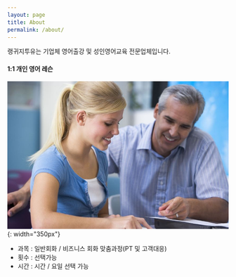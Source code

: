 ```yaml
---
layout: page
title: About
permalink: /about/
---
```


랭귀지투유는  기업체 영어출강 및 성인영어교육 전문업체입니다.

#### 1:1 개인 영어 레슨
![alt text](/assets/img/about/private_tutoring.jpg ){: width="350px"}
- 과목 : 일반회화 / 비즈니스 회화 맞춤과정(PT 및 고객대응)
- 횟수 : 선택가능
- 시간 : 시간 / 요일 선택 가능

